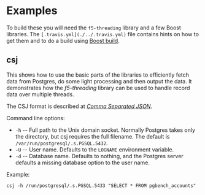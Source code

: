 # Examples

To build these you will need the `f5-threading` library and a few Boost libraries. The `[.travis.yml](./../.travis.yml)` file contains hints on how to get them and to do a build using [Boost build](http://www.boost.org/build/).


## csj

This shows how to use the basic parts of the libraries to efficiently fetch data from Postgres, do some light processing and then output the data. It demonstrates how the _f5-threading_ library can be used to handle record data over multiple threads.

The CSJ format is described at _[Comma Separated JSON](http://www.kirit.com/Comma%20Separated%20JSON)_.

Command line options:

* `-h` -- Full path to the Unix domain socket. Normally Postgres takes only the directory, but csj requires the full filename. The default is `/var/run/postgresql/.s.PGSQL.5432`.
* `-U` -- User name. Defaults to the `LOGNAME` environment variable.
* `-d` -- Database name. Defaults to nothing, and the Postgres server defaults a missing database option to the user name.

Example:

    csj -h /run/postgresql/.s.PGSQL.5433 "SELECT * FROM pgbench_accounts"

